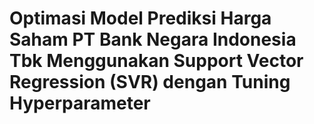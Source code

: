 # Optimasi Model Prediksi Harga Saham PT Bank Negara Indonesia Tbk Menggunakan Support Vector Regression (SVR) dengan Tuning Hyperparameter


